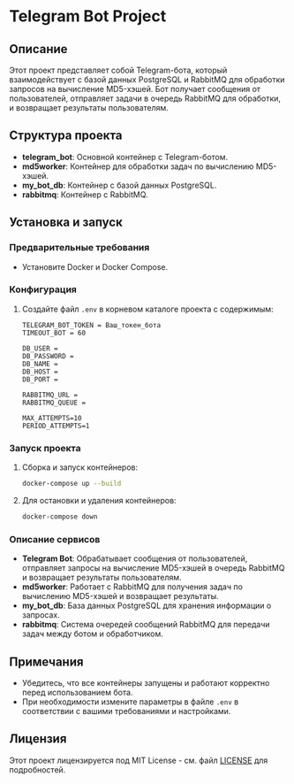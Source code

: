 # Telegram Bot Project

## Описание

Этот проект представляет собой Telegram-бота, который взаимодействует с базой данных PostgreSQL и RabbitMQ для обработки запросов на вычисление MD5-хэшей. Бот получает сообщения от пользователей, отправляет задачи в очередь RabbitMQ для обработки, и возвращает результаты пользователям.

## Структура проекта

- **telegram_bot**: Основной контейнер с Telegram-ботом.
- **md5worker**: Контейнер для обработки задач по вычислению MD5-хэшей.
- **my_bot_db**: Контейнер с базой данных PostgreSQL.
- **rabbitmq**: Контейнер с RabbitMQ.

## Установка и запуск

### Предварительные требования

- Установите Docker и Docker Compose.

### Конфигурация

1. Создайте файл `.env` в корневом каталоге проекта с содержимым:

    ```env
    TELEGRAM_BOT_TOKEN = Ваш_токен_бота
    TIMEOUT_BOT = 60

    DB_USER =
    DB_PASSWORD =
    DB_NAME =
    DB_HOST =
    DB_PORT =

    RABBITMQ_URL =
    RABBITMQ_QUEUE =

    MAX_ATTEMPTS=10
    PERIOD_ATTEMPTS=1
    ```

### Запуск проекта

1. Сборка и запуск контейнеров:

    ```bash
    docker-compose up --build
    ```

2. Для остановки и удаления контейнеров:

    ```bash
    docker-compose down
    ```

### Описание сервисов

- **Telegram Bot**: Обрабатывает сообщения от пользователей, отправляет запросы на вычисление MD5-хэшей в очередь RabbitMQ и возвращает результаты пользователям.
- **md5worker**: Работает с RabbitMQ для получения задач по вычислению MD5-хэшей и возвращает результаты.
- **my_bot_db**: База данных PostgreSQL для хранения информации о запросах.
- **rabbitmq**: Система очередей сообщений RabbitMQ для передачи задач между ботом и обработчиком.

## Примечания

- Убедитесь, что все контейнеры запущены и работают корректно перед использованием бота.
- При необходимости измените параметры в файле `.env` в соответствии с вашими требованиями и настройками.

## Лицензия

Этот проект лицензируется под MIT License - см. файл [LICENSE](LICENSE) для подробностей.

